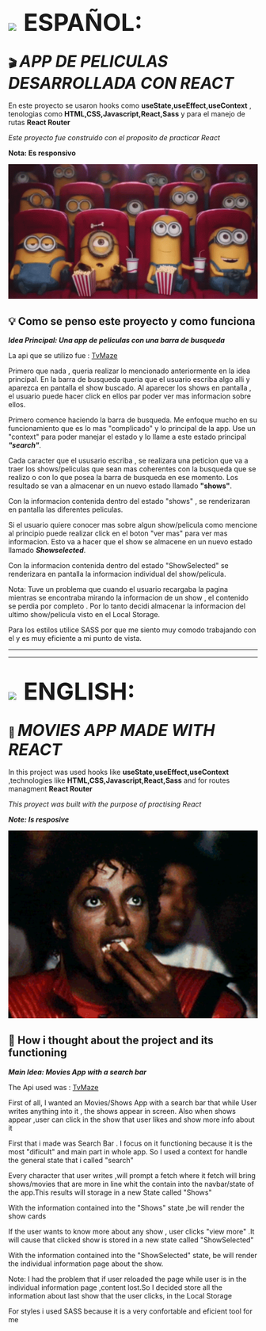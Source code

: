 # <img style="padding-right:0.5rem" src='https://img.freepik.com/vector-premium/bandera-argentina-bandera-argentina-ilustracion-vectorial_685751-66.jpg' width="50px" >  <span style="font-size:3rem">ESPAÑOL:</span>


## 🎬 <i align="center" style="font-size:2rem">APP DE PELICULAS DESARROLLADA  CON REACT</i>

En este proyecto se usaron hooks como **useState,useEffect,useContext** , tenologias como  **HTML,CSS,Javascript,React,Sass** y para el manejo de rutas **React Router**

 _Este proyecto fue construido con el proposito de practicar React_

**Nota: Es responsivo**
<p align="center">
<img width="600px" heigth="600px" src="src/assets/minions-shh.gif" alt="Michael eating Popcorn">
</p>

## 💡 Como se penso este proyecto y como funciona

**_Idea Principal: Una app de peliculas con una barra de busqueda_**

La api que se utilizo fue : [TvMaze](https://www.tvmaze.com/
)

Primero que nada , queria realizar lo mencionado anteriormente en la idea principal. En la barra de busqueda queria que el usuario escriba algo alli y aparezca en pantalla el show buscado. Al aparecer los shows en pantalla , el usuario puede hacer click en ellos par poder ver mas informacion sobre ellos. 

Primero comence haciendo la barra de busqueda. Me enfoque mucho en su funcionamiento que es lo mas "complicado" y lo principal de la app. Use un "context" para poder manejar el estado y lo llame a este estado principal **_"search"_**.

Cada caracter que el ususario escriba , se realizara una peticion que va a traer los shows/peliculas que sean mas coherentes con la busqueda que se realizo o con lo que posea la barra de busqueda en ese momento. Los resultado se van a almacenar en un nuevo estado llamado **"shows"**.

Con la informacion contenida dentro del estado "shows" , se renderizaran en pantalla las diferentes peliculas.

Si el usuario quiere conocer mas sobre algun show/pelicula como mencione al principio puede realizar click  en el boton "ver mas" para ver mas informacion. Esto va a hacer que el show se almacene en un nuevo estado llamado   **_Showselected_**.

Con la informacion contenida dentro del estado "ShowSelected"
se renderizara en pantalla la informacion individual del show/pelicula.

Nota: Tuve un problema que cuando el usuario recargaba la pagina mientras se encontraba mirando la informacion de un show , el contenido se perdia por completo . Por lo tanto decidi almacenar la informacion del ultimo show/pelicula visto en el Local Storage.

Para los estilos utilice SASS por que me siento muy comodo trabajando con el y es muy eficiente a mi punto de vista.


--------------------------------------------------------
--------------------------------------------------------


# <img style="padding-right:0.5rem" src="https://img.freepik.com/vector-premium/gran-bretana-bandera-bandera-inglaterra-vector-icono-reino-unido-bandera-gran-bretana-10-eps_800531-104.jpg" width="50px"> <span  style="font-size:3rem">ENGLISH:</span>

## 🍿 <i align="center" style="font-size:2rem">MOVIES APP MADE WITH REACT</i>

In this project was used hooks like **useState,useEffect,useContext** ,technologies like **HTML,CSS,Javascript,React,Sass**  and for routes managment **React Router**

 _This proyect was built with the purpose of practising React_

**_Note: Is resposive_**

<p align="center">
<img width="600px" heigth="600px" src="src/assets/gif-eating-popcorn-title.gif" alt="Michael eating Popcorn">
</p>

## 🤔 How i thought about the project and its functioning

**_Main Idea: Movies App with a search bar_**


The Api used was : [TvMaze](https://www.tvmaze.com/
)

First of all, I wanted an Movies/Shows App with a search bar that while User writes anything into it , the shows appear in  screen. Also when shows appear ,user can click in the show that user likes and show more info about it

First that i made was Search Bar . I focus on it functioning because it is the most "dificult" and main part in whole app. So I used a context for handle the general state that i called "search"

Every character that user writes ,will  prompt a fetch where it fetch will bring shows/movies that are  more in line whit the contain into the navbar/state of the app.This results will storage in a new State called "Shows"

With the information contained into the "Shows" state ,be will render  the show cards

If the user wants to know more about any show , user clicks "view more" .It will cause that clicked show is stored in a new state called "ShowSelected"

With the information contained into the "ShowSelected" state, be will render the  individual information page  about the show.

Note: I had the problem that if user reloaded the page while user is in the individual information page ,content lost.So I decided store all the information about last show that the user clicks, in the Local Storage

For styles i used SASS because it is a very confortable and eficient tool for me


